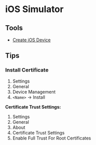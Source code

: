 # iOS Simulator

## Tools

- [Create iOS Device](/apple/xcode/xcrun/simctl.md#create)

## Tips

### Install Certificate

1. Settings
2. General
3. Device Management
4. `<Name>` -> Install

**Certificate Trust Settings:**

1. Settings
2. General
3. About
4. Certificate Trust Settings
5. Enable Full Trust For Root Certificates
